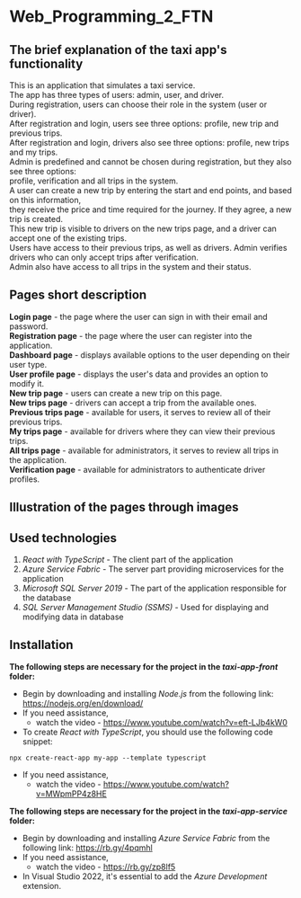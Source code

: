 # Web_Programming_2_FTN

## The brief explanation of the taxi app's functionality
This is an application that simulates a taxi service.<br/>
The app has three types of users: admin, user, and driver.<br/>
During registration, users can choose their role in the system (user or driver).<br/>
After registration and login, users see three options: profile, new trip and previous trips.<br/>
After registration and login, drivers also see three options: profile, new trips and my trips.<br/>
Admin is predefined and cannot be chosen during registration, but they also see three options:<br/>
profile, verification and all trips in the system.<br/>
A user can create a new trip by entering the start and end points, and based on this information,<br/>
they receive the price and time required for the journey. If they agree, a new trip is created.<br/>
This new trip is visible to drivers on the new trips page, and a driver can accept one of the existing trips.<br/>
Users have access to their previous trips, as well as drivers.
Admin verifies drivers who can only accept trips after verification.<br/>
Admin also have access to all trips in the system and their status.

## Pages short description
**Login page** - the page where the user can sign in with their email and password.<br/>
**Registration page** - the page where the user can register into the application.<br/>
**Dashboard page** - displays available options to the user depending on their user type.<br/>
**User profile page** - displays the user's data and provides an option to modify it.<br/>
**New trip page** - users can create a new trip on this page.<br/>
**New trips page** - drivers can accept a trip from the available ones.<br/>
**Previous trips page** - available for users, it serves to review all of their previous trips.<br/>
**My trips page** - available for drivers where they can view their previous trips.<br/>
**All trips page** - available for administrators, it serves to review all trips in the application.<br/>
**Verification page** - available for administrators to authenticate driver profiles.

## Illustration of the pages through images

## Used technologies
1. _React with TypeScript_ - The client part of the application
2. _Azure Service Fabric_ - The server part providing microservices for the application
3. _Microsoft SQL Server 2019_ - The part of the application responsible for the database
4. _SQL Server Management Studio (SSMS)_ - Used for displaying and modifying data in database

## Installation
**The following steps are necessary for the project in the _taxi-app-front_ folder:**
* Begin by downloading and installing _Node.js_ from the following link: https://nodejs.org/en/download/
* If you need assistance,
    * watch the video - https://www.youtube.com/watch?v=eft-LJb4kW0
* To create _React with TypeScript_, you should use the following code snippet:
```
npx create-react-app my-app --template typescript
```
* If you need assistance,
    * watch the video - https://www.youtube.com/watch?v=MWpmPP4z8HE

**The following steps are necessary for the project in the _taxi-app-service_ folder:**
* Begin by downloading and installing _Azure Service Fabric_ from the following link: https://rb.gy/4pqmhl
* If you need assistance,
    * watch the video - https://rb.gy/zp8lf5
* In Visual Studio 2022, it's essential to add the _Azure Development_ extension.